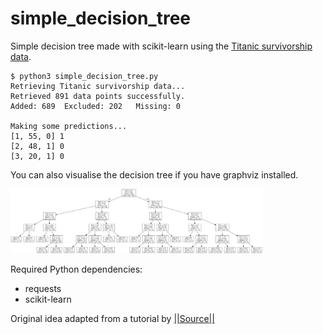 # simple_decision_tree
Simple decision tree made with scikit-learn using the [Titanic survivorship data](https://titanic.businessoptics.biz/survival).

```
$ python3 simple_decision_tree.py
Retrieving Titanic survivorship data...
Retrieved 891 data points successfully.
Added: 689	Excluded: 202	Missing: 0

Making some predictions...
[1, 55, 0] 1
[2, 48, 1] 0
[3, 20, 1] 0
```

You can also visualise the decision tree if you have graphviz installed.

<img src="myDT.png" width="80%"></img>


Required Python dependencies:

* requests
* scikit-learn

Original idea adapted from a tutorial by [||Source||](https://github.com/llSourcell/gender_classification_challenge/blob/master/demo.py)
